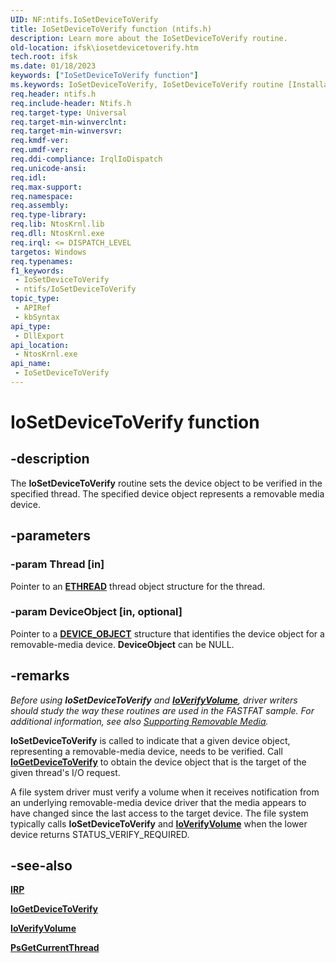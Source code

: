 ```yaml
---
UID: NF:ntifs.IoSetDeviceToVerify
title: IoSetDeviceToVerify function (ntifs.h)
description: Learn more about the IoSetDeviceToVerify routine.
old-location: ifsk\iosetdevicetoverify.htm
tech.root: ifsk
ms.date: 01/18/2023
keywords: ["IoSetDeviceToVerify function"]
ms.keywords: IoSetDeviceToVerify, IoSetDeviceToVerify routine [Installable File System Drivers], ifsk.iosetdevicetoverify, ioref_58eab192-eab0-42ee-8c2b-4fe1ad0fb703.xml, ntifs/IoSetDeviceToVerify
req.header: ntifs.h
req.include-header: Ntifs.h
req.target-type: Universal
req.target-min-winverclnt: 
req.target-min-winversvr: 
req.kmdf-ver: 
req.umdf-ver: 
req.ddi-compliance: IrqlIoDispatch
req.unicode-ansi: 
req.idl: 
req.max-support: 
req.namespace: 
req.assembly: 
req.type-library: 
req.lib: NtosKrnl.lib
req.dll: NtosKrnl.exe
req.irql: <= DISPATCH_LEVEL
targetos: Windows
req.typenames: 
f1_keywords:
 - IoSetDeviceToVerify
 - ntifs/IoSetDeviceToVerify
topic_type:
 - APIRef
 - kbSyntax
api_type:
 - DllExport
api_location:
 - NtosKrnl.exe
api_name:
 - IoSetDeviceToVerify
---
```


# IoSetDeviceToVerify function

## -description

The **IoSetDeviceToVerify** routine sets the device object to be verified in the specified thread. The specified device object represents a removable media device.

## -parameters

### -param Thread [in]

Pointer to an [**ETHREAD**](/windows-hardware/drivers/kernel/eprocess) thread object structure for the thread.

### -param DeviceObject [in, optional]

Pointer to a [**DEVICE_OBJECT**](../wdm/ns-wdm-_device_object.md) structure that identifies the device object for a removable-media device. **DeviceObject** can be NULL.

## -remarks

*Before using **IoSetDeviceToVerify** and [**IoVerifyVolume**](nf-ntifs-ioverifyvolume.md), driver writers should study the way these routines are used in the FASTFAT sample. For additional information, see also [Supporting Removable Media](/windows-hardware/drivers/kernel/supporting-removable-media).*

**IoSetDeviceToVerify** is called to indicate that a given device object, representing a removable-media device, needs to be verified. Call [**IoGetDeviceToVerify**](nf-ntifs-iogetdevicetoverify.md) to obtain the device object that is the target of the given thread's I/O request.

A file system driver must verify a volume when it receives notification from an underlying removable-media device driver that the media appears to have changed since the last access to the target device. The file system typically calls **IoSetDeviceToVerify** and [**IoVerifyVolume**](nf-ntifs-ioverifyvolume.md) when the lower device returns STATUS_VERIFY_REQUIRED.

## -see-also

[**IRP**](../wdm/ns-wdm-_irp.md)

[**IoGetDeviceToVerify**](nf-ntifs-iogetdevicetoverify.md)

[**IoVerifyVolume**](nf-ntifs-ioverifyvolume.md)

[**PsGetCurrentThread**](../ntddk/nf-ntddk-psgetcurrentthread.md)
